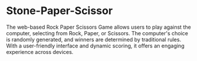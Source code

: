 # Stone-Paper-Scissor
The web-based Rock Paper Scissors Game allows users to play against the computer, selecting from Rock, Paper, or Scissors. The computer's choice is randomly generated, and winners are determined by traditional rules. With a user-friendly interface and dynamic scoring, it offers an engaging experience across devices.
